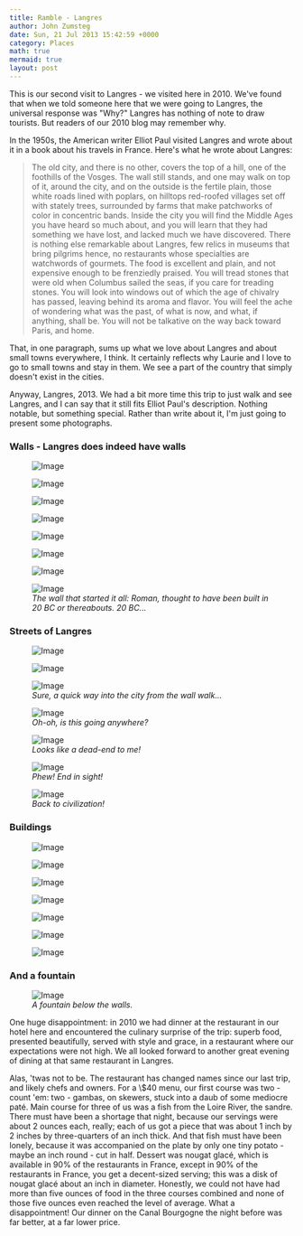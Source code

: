 ```yaml
---
title: Ramble - Langres
author: John Zumsteg
date: Sun, 21 Jul 2013 15:42:59 +0000
category: Places
math: true
mermaid: true
layout: post
---
```

This is our second visit to Langres - we visited here in 2010. We've found that when we told someone here that we were going to Langres, the universal response was "Why?" Langres has nothing of note to draw tourists. But readers of our 2010 blog may remember why. 

In the 1950s, the American writer Elliot Paul visited Langres and wrote about it in a book about his travels in France. Here's what he wrote about Langres:

<blockquote>The old city, and there is no other, covers the top of a hill, one of the foothills of the Vosges. The wall still stands, and one may walk on top of it, around the city, and on the outside is the fertile plain, those white roads lined with poplars, on hilltops red-roofed villages set off with stately trees, surrounded by farms that make patchworks of color in concentric bands. Inside the city you will find the Middle Ages you have heard so much about, and you will learn that they had something we have lost, and lacked much we have discovered. There is nothing else remarkable about Langres, few relics in museums that bring pilgrims hence, no restaurants whose specialties are watchwords of gourmets. The food is excellent and plain, and not expensive enough to be frenziedly praised. You will tread stones that were old when Columbus sailed the seas, if you care for treading stones. You will look into windows out of which the age of chivalry has passed, leaving behind its aroma and flavor. You will feel the ache of wondering what was the past, of what is now, and what, if anything, shall be. You will not be talkative on the way back toward Paris, and home.
</blockquote>

That, in one paragraph, sums up what we love about Langres and about small towns everywhere, I think. It certainly reflects why Laurie and I love to go to small towns and stay in them. We see a part of the country that simply doesn't exist in the cities. 

Anyway, Langres, 2013. We had a bit more time this trip to just walk and see Langres, and I can say that it still fits Elliot Paul's description. Nothing notable, but something special. Rather than write about it, I'm just going to present some photographs.

<h3>Walls - Langres does indeed have walls</h3>

<figure class = "portrait">
	<img src="{{ "/assets/images/2013/07/DSC03406.jpg" | prepend: site.baseurl  }}" alt="Image" />
		<figcaption><em></em></figcaption>
</figure>

<figure class = "landscape">
	<img src="{{ "/assets/images/2013/07/DSC03409.jpg" | prepend: site.baseurl  }}" alt="Image" />
		<figcaption><em></em></figcaption>
</figure>

<figure class = "landscape">
	<img src="{{ "/assets/images/2013/07/DSC03411.jpg" | prepend: site.baseurl  }}" alt="Image" />
		<figcaption><em></em></figcaption>
</figure>

<figure class = "landscape">
	<img src="{{ "/assets/images/2013/07/DSC03417.jpg" | prepend: site.baseurl |prepend: site.url }}" alt="Image" />
		<figcaption><em></em></figcaption>
</figure>

<figure class = "landscape">
	<img src="{{ "/assets/images/2013/07/DSC03351.jpg" | prepend: site.baseurl  }}" alt="Image" />
		<figcaption><em></em></figcaption>
</figure>

<figure class = "landscape">
	<img src="{{ "/assets/images/2013/07/DSC03363.jpg" | prepend: site.baseurl  }}" alt="Image" />
		<figcaption><em></em></figcaption>
</figure>

<figure class = "portrait">
	<img src="{{ "/assets/images/2013/07/DSC03362.jpg" | prepend: site.baseurl  }}" alt="Image" />
		<figcaption><em></em></figcaption>
</figure>

<figure class = "landscape">
	<img src="{{ "/assets/images/2013/07/DSC03402.jpg" | prepend: site.baseurl  }}" alt="Image" />
		<figcaption><em>The wall that started it all: Roman, thought to have been built in 20 BC or thereabouts. 20 BC...</em></figcaption>
</figure>


<h3>Streets of Langres</h3>
<figure class = "portrait">
	<img src="{{ "/assets/images/2013/07/DSC03427.jpg" | prepend: site.baseurl  }}" alt="Image" />
		<figcaption><em></em></figcaption>
</figure>

<figure class = "portrait">
	<img src="{{ "/assets/images/2013/07/DSC03354.jpg" | prepend: site.baseurl  }}" alt="Image" />
		<figcaption><em></em></figcaption>
</figure>

<figure class = "portrait">
	<img src="{{ "/assets/images/2013/07/DSC03377.jpg" | prepend: site.baseurl  }}" alt="Image" />
		<figcaption><em>Sure, a quick way into the city from the wall walk...</em></figcaption>
</figure>

<figure class = "portrait">
	<img src="{{ "/assets/images/2013/07/DSC03386.jpg" | prepend: site.baseurl  }}" alt="Image" />
		<figcaption><em>Oh-oh, is this going anywhere?</em></figcaption>
</figure>

<figure class = "portrait">
	<img src="{{ "/assets/images/2013/07/DSC03382.jpg" | prepend: site.baseurl  }}" alt="Image" />
		<figcaption><em>Looks like a dead-end to me!</em></figcaption>
</figure>

<figure class = "portrait">
	<img src="{{ "/assets/images/2013/07/DSC03380.jpg" | prepend: site.baseurl }}" alt="Image" />
		<figcaption><em>Phew! End in sight!</em></figcaption>
</figure>


<figure class ="landscape">
	<img src="{{ "/assets/images/2013/07/DSC03387.jpg" | prepend: site.baseurl  }}" alt="Image" />
		<figcaption><em>Back to civilization!</em></figcaption>
</figure>


<h3>Buildings</h3>

<figure class = "portrait">
	<img src="{{ "/assets/images/2013/07/DSC03441.jpg" | prepend: site.baseurl  }}" alt="Image" />
		<figcaption><em></em></figcaption>
</figure>

<figure class = "landscape">
	<img src="{{ "/assets/images/2013/07/DSC03439.jpg" | prepend: site.baseurl  }}" alt="Image" />
		<figcaption><em></em></figcaption>
</figure>

<figure class = "portrait">
	<img src="{{ "/assets/images/2013/07/DSC03391.jpg" | prepend: site.baseurl  }}" alt="Image" />
		<figcaption><em></em></figcaption>
</figure>

<figure class = "portrait">
	<img src="{{ "/assets/images/2013/07/DSC03347.jpg" | prepend: site.baseurl  }}" alt="Image" />
		<figcaption><em></em></figcaption>
</figure>

<figure class = "landscape">
	<img src="{{ "/assets/images/2013/07/DSC03343.jpg" | prepend: site.baseurl  }}" alt="Image" />
		<figcaption><em></em></figcaption>
</figure>

<figure class = "portrait">
	<img src="{{ "/assets/images/2013/07/DSC03338.jpg" | prepend: site.baseurl  }}" alt="Image" />
		<figcaption><em></em></figcaption>
</figure>

<figure class = "landscape">
	<img src="{{ "/assets/images/2013/07/DSC03337.jpg" | prepend: site.baseurl  }}" alt="Image" />
		<figcaption><em></em></figcaption>
</figure>


<h3>And a fountain</h3>
<figure class = "portrait">
	<img src="{{ "/assets/images/2013/07/DSC03413.jpg" | prepend: site.baseurl  }}" alt="Image" />
		<figcaption><em>A fountain below the walls.</em></figcaption>
</figure>

One huge disappointment: in 2010 we had dinner at the restaurant in our hotel here and encountered the culinary surprise of the trip: superb food, presented beautifully, served with style and grace, in a restaurant where our expectations were not high. We all looked forward to another great evening of dining at that same restaurant in Langres.

Alas, 'twas not to be. The restaurant has changed names since our last trip, and likely chefs and owners. For a \\$40 menu, our first course was two - count 'em: two - gambas, on skewers, stuck into a daub of some mediocre paté. Main course for three of us was a fish from the Loire River, the sandre. There must have been a shortage that night, because our servings were about 2 ounces each, really; each of us got a piece that was about 1 inch by 2 inches by three-quarters of an inch thick. And that fish must have been lonely, because it was accompanied on the plate by only one tiny potato - maybe an inch round - cut in half. Dessert was nougat glacé, which is available in 90% of the restaurants in France, except in 90% of the restaurants in France, you get a decent-sized serving; this was a disk of nougat glacé about an inch in diameter. Honestly, we could not have had more than five ounces of food in the three courses combined and none of those five ounces even reached the level of average. What a disappointment! Our dinner on the Canal Bourgogne the night before was far better, at a far lower price.

